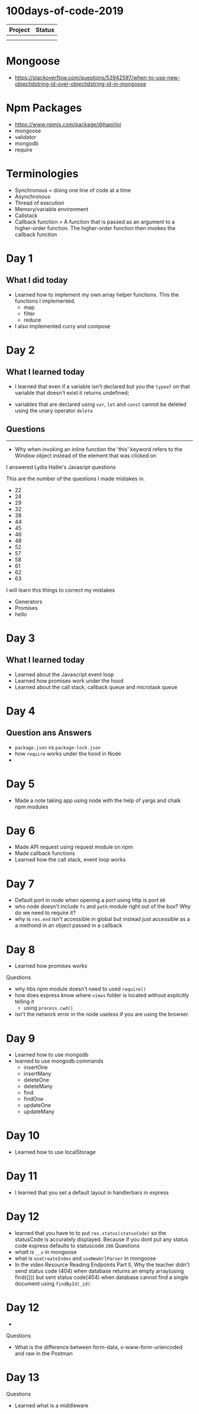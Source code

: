 # 100days-of-code-2019

| Project | Status |
| ------- | ------ |
|         |        |
|         |        |


# Mongoose
- https://stackoverflow.com/questions/53942597/when-to-use-new-objectidstring-id-over-objectidstring-id-in-mongoose

# Npm Packages
- https://www.npmjs.com/package/@hapi/joi
- mongoose
- validator
- mongodb
- require


# Terminologies

- Synchronous = doing one line of code at a time
- Asynchronous
- Thread of execution
- Memory/variable environment
- Callstack
- Callback function = A function that is passed as an argument to a higher-order function. The higher-order function then invokes the callback function

# Day 1

## What I did today

- Learned how to implement my own array helper functions. This the functions I implemented.
  - map
  - filter
  - reduce
- I also implemented curry and compose

# Day 2

## What I learned today

- I learned that even if a variable isn't declared but you the `typeof` on that variable that doesn't exist it returns undefined;

- variables that are declared using `var`, `let` and `const` cannot be deleted using the unary operator `delete`

## Questions

---

- Why when invoking an inline function the 'this' keyword refers to the Window object instead of the element that was clicked on

I answered Lydia Hallie's Javasript questions

This are the number of the questions I made mistakes in.

- 22
- 24
- 29
- 32
- 38
- 44
- 45
- 46
- 48
- 52
- 57
- 58
- 61
- 62
- 63

I will learn this things to correct my mistakes

- Generators
- Promises
- hello

# Day 3

## What I learned today

- Learned about the Javascript event loop
- Learned how promises work under the hood
- Learned about the call stack, callback queue and microtask queue

# Day 4

## Question ans Answers

- `package.json` vs `package-lock.json`
- how `require` works under the hood in Node
-

# Day 5

- Made a note taking app using node with the help of yargs and chalk npm modules

# Day 6

- Made API request using request module on npm
- Made callback functions
- Learned how the call stack, event loop works

# Day 7

- Default port in node when opening a port using http is port `80`
- who node doesn't include `fs` and `path` module right out of the box? Why do we need to require it?
- why is `res.end` isn't accessible in global but instead just accessible as a a methond in an object passed in a callback

# Day 8

- Learned how promises works

Questions

- why hbs npm module doesn't need to used `require()`
- how does express know where `views` folder is located without explicitly telling it
  - using `process.cwd()`
- isn't the network error in the node useless if you are using the browser.

# Day 9

- Learned how to use mongodb
- learned to use mongodb commands
	- insertOne
	- insertMany
	- deleteOne
	- deleteMany
	- find
	- findOne
	- updateOne
	- updateMany

# Day 10

- Learned how to use localStorage

# Day 11

- I learned that you set a default layout in handlerbars in express


# Day 12

- learned that you have to to put `res.status(statusCode)` so the statusCode is accurately displayed. Because if you dont put any status code express defaults to statuscode `200`
Questions
- whatt is `__v` in mongoose
- what is `useCreateIndex` and `useNewUrlParser` in mongoose
- In the video Resource Reading Endpoints Part II, Why the teacher didn't send status code (404) when database returns an empty array(using find({})) but sent status code(404) when database cannot find a single document using `findById(_id)`


# Day 12
- 

Questions
- What is the difference between form-data, x-www-form-urlencoded and raw in the Postman

# Day 13


Questions
- Learned what is a middleware